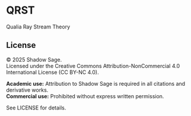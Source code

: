 # QRST
Qualia Ray Stream Theory
## License

© 2025 Shadow Sage.  
Licensed under the Creative Commons Attribution-NonCommercial 4.0 International License (CC BY-NC 4.0).

**Academic use:** Attribution to Shadow Sage is required in all citations and derivative works.  
**Commercial use:** Prohibited without express written permission.

See LICENSE for details.
